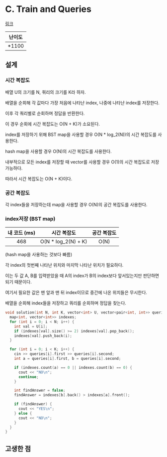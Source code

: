 # C. Train and Queries

[링크](https://codeforces.com/contest/1702/problem/C)

| 난이도 |
| :----: |
| \*1100 |

## 설계

### 시간 복잡도

배열 U의 크기를 N, 쿼리의 크기를 K라 하자.

배열을 순회해 각 값마다 가장 처음에 나타난 index, 나중에 나타난 index를 저장한다.

이후 각 쿼리별로 순회하며 정답을 반환한다.

이 경우 순회에 시간 복잡도는 O(N + K)가 소요된다.

index를 저장하기 위해 BST map을 사용할 경우 O(N \* log_2(N))의 시간 복잡도를 사용한다.

hash map을 사용할 경우 O(N)의 시간 복잡도를 사용한다.

내부적으로 모든 index를 저장할 때 vector를 사용할 경우 O(1)의 시간 복잡도로 저장 가능하다.

따라서 시간 복잡도는 O(N + K)이다.

### 공간 복잡도

각 index들을 저장하는데 map을 사용할 경우 O(N)의 공간 복잡도를 사용한다.

### index저장 (BST map)

| 내 코드 (ms) |     시간 복잡도      | 공간 복잡도 |
| :----------: | :------------------: | :---------: |
|     468      | O(N \* log_2(N) + K) |    O(N)     |

(hash map을 사용하는 것보다 빠름)

각 index의 첫번째 나타난 위치와 마지막 나타난 위치가 필요하다.

이는 두 값 A, B를 입력받았을 때 A의 index가 B의 index보다 앞서있는지만 판단하면 되기 때문이다.

여기서 필요한 값은 맨 앞과 맨 뒤 index이므로 중간에 나온 위치들은 무시한다.

배열을 순회해 index들을 저장하고 쿼리를 순회하며 정답을 찾는다.

```cpp
void solution(int N, int K, vector<int> U, vector<pair<int, int>> queries) {
  map<int, vector<int>> indexes;
  for (int i = 0; i < N; i++) {
    int val = U[i];
    if (indexes[val].size() >= 2) indexes[val].pop_back();
    indexes[val].push_back(i);
  }

  for (int i = 0; i < K; i++) {
    cin >> queries[i].first >> queries[i].second;
    int a = queries[i].first, b = queries[i].second;

    if (indexes.count(a) == 0 || indexes.count(b) == 0) {
      cout << "NO\n";
      continue;
    }

    int findAnswer = false;
    findAnswer = indexes[b].back() > indexes[a].front();

    if (findAnswer) {
      cout << "YES\n";
    } else {
      cout << "NO\n";
    }
  }
}
```

## 고생한 점
